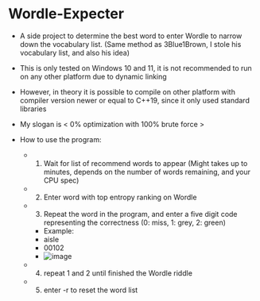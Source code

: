 # Wordle-Expecter
- A side project to determine the best word to enter Wordle to narrow down the vocabulary list. (Same method as 3Blue1Brown, I stole his vocabulary list, and also his idea)

- This is only tested on Windows 10 and 11, it is not recommended to run on any other platform due to dynamic linking
- However, in theory it is possible to compile on other platform with compiler version newer or equal to C++19, since it only used standard libraries

- My slogan is < 0% optimization with 100% brute force >

- How to use the program:
  - 1) Wait for list of recommend words to appear (Might takes up to minutes, depends on the number of words remaining, and your CPU spec)
  - 2) Enter word with top entropy ranking on Wordle
  - 3) Repeat the word in the program, and enter a five digit code representing the correctness (0: miss, 1: grey, 2: green)
    - Example:
    -   aisle
    -   00102
    -   ![image](https://github.com/DaydreamerWilson/Wordle-Expecter/assets/20011545/b726ca35-0b3a-4836-a33f-d2542080a941)
  - 4) repeat 1 and 2 until finished the Wordle riddle
  - 5) enter -r to reset the word list 
